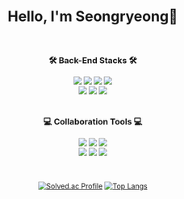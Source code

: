 <div align=center>

 # Hello, I'm Seongryeong👋
 
 <br/>

 ### 🛠️ Back-End Stacks 🛠️
 <img src="https://img.shields.io/badge/Python-3776AB?style=flat-square&logo=Python&logoColor=white"/>
 <img src="https://img.shields.io/badge/Java-007396?style=flat-square&logo=Java&logoColor=white"/>
 <img src="https://img.shields.io/badge/Django-092E20?style=flat-square&logo=Django&logoColor=white"/>
 <img src="https://img.shields.io/badge/Spring Boot-6DB33F?style=flat-square&logo=Spring Boot&logoColor=white"/>
 <br/>
 <img src="https://img.shields.io/badge/MySQL-4479A1?style=flat-square&logo=MySQL&logoColor=white"/>
 <img src="https://img.shields.io/badge/MariaDB-003545?style=flat-square&logo=MariaDB&logoColor=white"/>
 <img src="https://img.shields.io/badge/MongoDB-47A248?style=flat-square&logo=MongoDB&logoColor=white"/>

 <br/>
 <br/>
 
 ### 💻 Collaboration Tools 💻
 <img src="https://img.shields.io/badge/IntelliJ-000000?style=flat-square&logo=IntelliJ IDEA&logoColor=white"/>
 <img src="https://img.shields.io/badge/VSCode-007ACC?style=flat-square&logo=Visual Studio Code&logoColor=white"/>
 <img src="https://img.shields.io/badge/Vim-019733?style=flat-square&logo=Vim&logoColor=white"/>
 <br/>
 <img src="https://img.shields.io/badge/GitHub-181717?style=flat-square&logo=GitHub&logoColor=white"/>
 <img src="https://img.shields.io/badge/GitLab-FC6D26?style=flat-square&logo=GitLab&logoColor=white"/>
 <img src="https://img.shields.io/badge/Jira-0052CC?style=flat-square&logo=Jira Software&logoColor=white"/>

 <br/>
 <br/>
 <br/>

 [![Solved.ac Profile](http://mazassumnida.wtf/api/v2/generate_badge?boj=hmr2406)](https://solved.ac/백준아이디/)
 [![Top Langs](https://github-readme-stats.vercel.app/api/top-langs/?username=r-rryeong&layout=compact)](https://github.com/r-rryeong/github-readme-stats)

</div>
